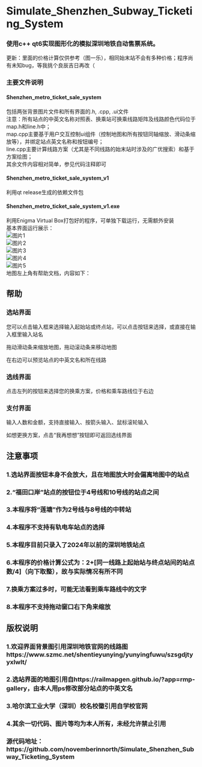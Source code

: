 # Simulate_Shenzhen_Subway_Ticketing_System
### 使用c++ qt6实现图形化的模拟深圳地铁自动售票系统。  
更新：里面的价格计算仅供参考（图一乐），相同始末站不会有多种价格；程序尚有未知bug，等我挑个良辰吉日再改（  
### 主要文件说明  
#### Shenzhen_metro_ticket_sale_system  
包括两张背景图片文件和所有界面的.h, .cpp, .ui文件  
注意：所有站点的中英文名称对照表、换乘站可换乘线路矩阵及线路颜色代码位于map.h和line.h中；  
map.cpp主要基于用户交互控制ui组件（控制地图和所有按钮同轴缩放、滑动条缩放等），并绑定站点英文名称和按钮编号；  
line.cpp主要计算线路方案（尤其是不同线路的始末站时涉及的广优搜索）和基于方案绘图；  
其余文件内容相对简单，参见代码注释即可  
#### Shenzhen_metro_ticket_sale_system_v1  
利用qt release生成的依赖文件包  
#### Shenzhen_metro_ticket_sale_system_v1.exe  
利用Enigma Virtual Box打包好的程序，可单独下载运行，无需额外安装  
基本界面运行展示：  
![图片1](https://github.com/novemberinnorth/Simulate_Shenzhen_Subway_Ticketing_System/assets/138506109/557bd816-3df9-4ad7-bb1b-72c2bbd4a3fc)  
![图片2](https://github.com/novemberinnorth/Simulate_Shenzhen_Subway_Ticketing_System/assets/138506109/9dca32c6-50cf-48b3-957d-d4942160e518)  
![图片3](https://github.com/novemberinnorth/Simulate_Shenzhen_Subway_Ticketing_System/assets/138506109/e1a63316-1edb-4866-8a5c-8de78ccc8c66)  
![图片4](https://github.com/novemberinnorth/Simulate_Shenzhen_Subway_Ticketing_System/assets/138506109/b9fd6c3f-0264-4504-9c8f-62bfd7b2ef5c)  
![图片5](https://github.com/novemberinnorth/Simulate_Shenzhen_Subway_Ticketing_System/assets/138506109/3a91666a-ffbb-4655-8e5a-fb2c5e44fe6b)  
地图左上角有帮助文档，内容如下：  
<h2>帮助</h2>
<h3>选站界面</h3>
<p>您可以点击输入框来选择输入起始站或终点站，可以点击按钮来选择，或直接在输入框里输入站名<br></p>
<p>拖动滑动条来缩放地图，拖动滚动条来移动地图<br></p>
<p>在右边可以预览站点的中英文名和所在线路<br></p>
<h3>选线界面</h3>
<p>点击左列的按钮来选择您的换乘方案，价格和乘车路线位于右边<br></p>
<h3>支付界面</h3>
<p>输入人数和金额，支持直接输入、按箭头输入、鼠标滚轮输入<br></p>
<p>如想更换方案，点击“我再想想”按钮即可返回选线界面<br></p>
<h2>注意事项</h2>
<h3>1.选站界面按钮本身不会放大，且在地图放大时会偏离地图中的站点</h3>
<h3>2.“福田口岸”站点的按钮位于4号线和10号线的站点之间</h3>
<h3>3.本程序将“莲塘”作为2号线与8号线的中转站</h3>
<h3>4.本程序不支持有轨电车站点的选择</h3>
<h3>5.本程序目前只录入了2024年以前的深圳地铁站点</h3>
<h3>6.本程序的价格计算公式为：2+[同一线路上起始站与终点站间的站点数/4]（向下取整），故与实际情况有所不同</h3>
<h3>7.换乘方案过多时，可能无法看到乘车路线中的文字</h3>
<h3>8.本程序不支持拖动窗口右下角来缩放</h3>
<h2>版权说明</h2>
<h3>1.欢迎界面背景图引用深圳地铁官网的线路图<br>https://www.szmc.net/shentieyunying/yunyingfuwu/szsgdjtyyxlwlt/</h3>
<h3>2.选站界面的地图引用自https://railmapgen.github.io/?app=rmp-gallery，由本人用ps修改部分站点的中英文名</h3>
<h3>3.哈尔滨工业大学（深圳）校名校徽引用自学校官网</h3>
<h3>4.其余一切代码、图片等均为本人所有，未经允许禁止引用</h3>
<h3>源代码地址：https://github.com/novemberinnorth/Simulate_Shenzhen_Subway_Ticketing_System</h3>
